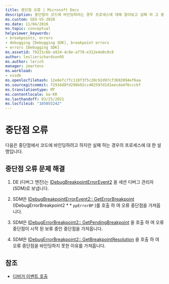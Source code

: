 ```yaml
---
title: 중단점 오류 | Microsoft Docs
description: 중단점이 코드에 바인딩하려는 경우 프로세스에 대해 알아보고 실패 하 고 중단점 오류를 해결 하는 방법을 알아봅니다.
ms.custom: SEO-VS-2020
ms.date: 11/04/2016
ms.topic: conceptual
helpviewer_keywords:
- breakpoints, errors
- debugging [Debugging SDK], breakpoint errors
- errors [Debugging SDK]
ms.assetid: 79221c6b-a924-4c8e-a778-e312e4e0c0c8
author: leslierichardson95
ms.author: lerich
manager: jmartens
ms.workload:
- vssdk
ms.openlocfilehash: 12e8efc7fc110f3f5c20c92d97cf3692094ef6aa
ms.sourcegitcommit: f2916d8fd296b92cc402597d1d1eecda4f6cccbf
ms.translationtype: MT
ms.contentlocale: ko-KR
ms.lasthandoff: 03/25/2021
ms.locfileid: "105055242"
---
```

# <a name="breakpoint-errors"></a>중단점 오류
다음은 중단점에서 코드에 바인딩하려고 하지만 실패 하는 경우의 프로세스에 대 한 설명입니다.

## <a name="troubleshoot-a-breakpoint-error"></a>중단점 오류 문제 해결

1. DE (디버그 엔진)는 [IDebugBreakpointErrorEvent2](../../extensibility/debugger/reference/idebugbreakpointerrorevent2.md) 을 세션 디버그 관리자 (SDM)로 보냅니다.

2. SDM은 [IDebugBreakpointErrorEvent2:: GetErrorBreakpoint](../../extensibility/debugger/reference/idebugbreakpointerrorevent2-geterrorbreakpoint.md) (IDebugErrorBreakpoint2 * * `ppErrorBP` )를 호출 하 여 오류 중단점을 가져옵니다.

3. SDM은 [IDebugErrorBreakpoint2:: GetPendingBreakpoint](../../extensibility/debugger/reference/idebugerrorbreakpoint2-getpendingbreakpoint.md) 을 호출 하 여 오류 중단점이 시작 된 보류 중인 중단점을 가져옵니다.

4. SDM은 [IDebugErrorBreakpoint2:: GetBreakpointResolution](../../extensibility/debugger/reference/idebugerrorbreakpoint2-getbreakpointresolution.md) 을 호출 하 여 오류 중단점을 바인딩하지 못한 이유를 가져옵니다.

## <a name="see-also"></a>참조
- [디버거 이벤트 호출](../../extensibility/debugger/calling-debugger-events.md)
